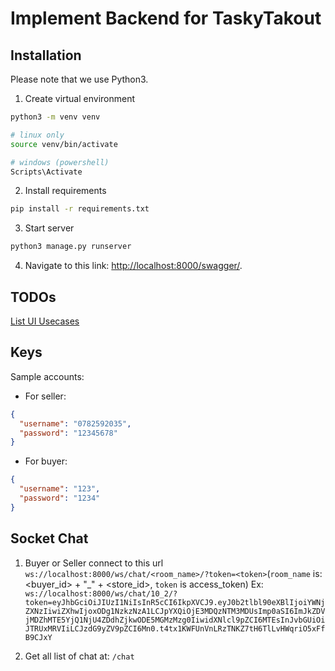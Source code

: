# Implement Backend for TaskyTakout

## Installation

Please note that we use Python3.

1. Create virtual environment

```bash
python3 -m venv venv

# linux only
source venv/bin/activate

# windows (powershell)
Scripts\Activate
```

2. Install requirements

```bash
pip install -r requirements.txt
```

3. Start server

```bash
python3 manage.py runserver
```

4. Navigate to this link: [http://localhost:8000/swagger/](http://localhost:8000/swagger/).

## TODOs

[List UI Usecases](https://docs.google.com/spreadsheets/d/1yH2P1UtLlyWZNL87CDAHikUZFfhJuQUGOxtdd9LmiZE/edit#gid=816855299)

## Keys

Sample accounts:

- For seller:

```json
{
  "username": "0782592035",
  "password": "12345678"
}
```

- For buyer:

```json
{
  "username": "123",
  "password": "1234"
}
```

## Socket Chat

1. Buyer or Seller connect to this url `ws://localhost:8000/ws/chat/<room_name>/?token=<token>`(`room_name` is: <buyer_id> + "_" + <store_id>, `token` is access_token)
Ex: `ws://localhost:8000/ws/chat/10_2/?token=eyJhbGciOiJIUzI1NiIsInR5cCI6IkpXVCJ9.eyJ0b2tlbl90eXBlIjoiYWNjZXNzIiwiZXhwIjoxODg1NzkzNzA1LCJpYXQiOjE3MDQzNTM3MDUsImp0aSI6ImJkZDVjMDZhMTE5YjQ1NjU4ZDdhZjkwODE5MGMzMzg0IiwidXNlcl9pZCI6MTEsInJvbGUiOiJTRUxMRVIiLCJzdG9yZV9pZCI6Mn0.t4tx1KWFUnVnLRzTNKZ7tH6TlLvHWqriO5xFfB9CJxY`

2. Get all list of chat at: `/chat`

